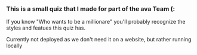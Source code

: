 ### This is a small quiz that I made for part of the ava Team (: 

If you know "Who wants to be a millionare" you'll probably recognize the styles and featues this quiz has.

Currently not deployed as we don't need it on a website, but rather running locally
